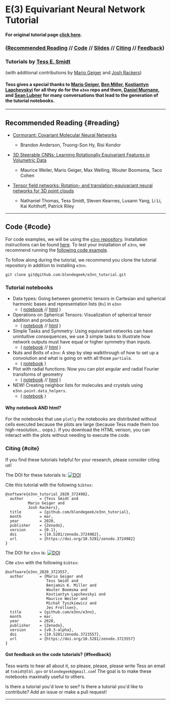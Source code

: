 # E(3) Equivariant Neural Network Tutorial
#### For original tutorial page [click here](/e3nn_tutorial/index_orig).

### ([Recommended Reading](#reading) // [Code](#code) // [Slides](https://docs.google.com/presentation/d/1PznWO7HULKSal_fkPttho735UUmNgXXclIT6EQPaeCU/edit?usp=sharing) // [Citing](#cite) // [Feedback](#feedback))

### Tutorials by [Tess E. Smidt](https://crd.lbl.gov/departments/computational-science/ccmc/staff/alvarez-fellows/tess-smidt/)
(with additional contributions by [Mario Geiger](https://mariogeiger.ch/) and [Josh Rackers](https://cfwebprod.sandia.gov/cfdocs/CompResearch/templates/insert/profile.cfm?jracker))

#### Tess gives a special thanks to [Mario Geiger](https://e3nn.ch/), [Ben Miller](http://mathben.com/), [Kostiantyn Lapchevskyi](https://www.linkedin.com/in/klsky/) for all they do for the `e3nn` repo and them, [Daniel Murnane](https://www.linkedin.com/in/daniel-murnane-01277031/), and [Sean Lubner](https://eta.lbl.gov/people/Sean-Lubner) for many conversations that lead to the generation of the tutorial notebooks.

* * *

## Recommended Reading {#reading}
* [Cormorant: Covariant Molecular Neural Networks](https://arxiv.org/abs/1906.04015)
  * Brandon Anderson, Truong-Son Hy, Risi Kondor

* [3D Steerable CNNs: Learning Rotationally Equivariant Features in Volumetric Data](https://arxiv.org/abs/1807.02547)
  * Maurice Weiler, Mario Geiger, Max Welling, Wouter Boomsma, Taco Cohen

* [Tensor field networks: Rotation- and translation-equivariant neural networks for 3D point clouds](https://arxiv.org/abs/1802.08219)
  * Nathaniel Thomas, Tess Smidt, Steven Kearnes, Lusann Yang, Li Li, Kai Kohlhoff, Patrick Riley

* * *

## Code {#code}
For code examples, we will be using the [`e3nn` repository](https://github.com/e3nn/e3nn). Installation instructions can be found [here](https://github.com/e3nn/e3nn/#installation). To test your installation of `e3nn`, we recommend running the [following code example](https://github.com/e3nn/e3nn/blob/master/examples/point/tetris.py).

To follow along during the tutorial, we recommend you clone the tutorial repository in addition to installing `e3nn`.
```
git clone git@github.com:blondegeek/e3nn_tutorial.git
```

### Tutorial notebooks
* Data types: Going between geometric tensors in Cartesian and spherical harmonic bases and representation lists (`Rs`) in `e3nn`
  * ( [notebook](https://github.com/blondegeek/e3nn_tutorial/blob/master/data_types.ipynb) // [html](https://blondegeek.github.io/e3nn_tutorial/data_types.html) )
* Operations on Spherical Tensors: Visualization of spherical tensor addition and products
  * ( [notebook](https://github.com/blondegeek/e3nn_tutorial/blob/master/operations_on_spherical_tensors.ipynb) // [html](https://blondegeek.github.io/e3nn_tutorial/operations_on_spherical_tensors.html) )
* Simple Tasks and Symmetry: Using equivariant networks can have unintuitive consequences, we use 3 simple tasks to illustrate how network outputs must have equal or higher symmetry than inputs.
  * ( [notebook](https://github.com/blondegeek/e3nn_tutorial/blob/master/simple_tasks_and_symmetry.ipynb) // [html](https://blondegeek.github.io/e3nn_tutorial/simple_tasks_and_symmetry.html) )
* Nuts and Bolts of `e3nn`: A step by step walkthrough of how to set up a convolution and what is going on with all those `partial`s.
  * ( [notebook](https://github.com/blondegeek/e3nn_tutorial/blob/master/nuts_and_bolts_of_e3nn.ipynb) )
* Plot with radial functions: Now you can plot angular and radial Fourier transforms of geometry
  * ( [notebook](https://github.com/blondegeek/e3nn_tutorial/blob/master/example_plot_with_radial.ipynb) // [html](https://blondegeek.github.io/e3nn_tutorial/example_plot_with_radial.html) )
* NEW! Creating neighbor lists for molecules and crystals using `e3nn.point.data_helpers`.
  * ( [notebook](https://github.com/blondegeek/e3nn_tutorial/blob/master/datatypes_for_neighbors.ipynb) )

#### Why notebook AND html?
For the notebooks that use `plotly` the notebooks are distributed without cells executed because the plots are large (because Tess made them too high-resolution... oops.). If you download the HTML verison, you can interact with the plots without needing to execute the code.

### Citing {#cite}
If you find these tutorials helpful for your research, please consider citing us!

The DOI for these tutorials is:
[![DOI](https://zenodo.org/badge/221095368.svg)](https://zenodo.org/badge/latestdoi/221095368)

Cite this tutorial with the following `bibtex`:
```
@software{e3nn_tutorial_2020_3724982,
  author       = {Tess Smidt and
		  Mario Geiger and
		  Josh Rackers},
  title        = {github.com/blondegeek/e3nn_tutorial},
  month        = mar,
  year         = 2020,
  publisher    = {Zenodo},
  version      = {0.1},
  doi          = {10.5281/zenodo.3724982},
  url          = {https://doi.org/10.5281/zenodo.3724982}
}
```

The DOI for `e3nn` is:
[![DOI](https://zenodo.org/badge/237431920.svg)](https://zenodo.org/badge/latestdoi/237431920)

Cite `e3nn` with the following `bibtex`:
```
@software{e3nn_2020_3723557,
  author       = {Mario Geiger and
                  Tess Smidt and
                  Benjamin K. Miller and
                  Wouter Boomsma and
                  Kostiantyn Lapchevskyi and
                  Maurice Weiler and
                  Michał Tyszkiewicz and
                  Jes Frellsen},
  title        = {github.com/e3nn/e3nn},
  month        = mar,
  year         = 2020,
  publisher    = {Zenodo},
  version      = {v0.3-alpha},
  doi          = {10.5281/zenodo.3723557},
  url          = {https://doi.org/10.5281/zenodo.3723557}
}
```

#### Got feedback on the code tutorials? {#feedback}
Tess wants to hear all about it, so please, please, please write Tess an email at `tsmidt@lbl.gov` or `blondegeek@gmail.com`! The goal is to make these notebooks maximally useful to others. 

Is there a tutorial you'd love to see? Is there a tutorial you'd like to contribute? Add an issue or make a pull request!
* * *


